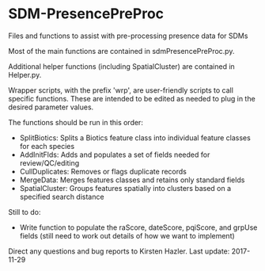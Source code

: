 # SDM-PresencePreProc

Files and functions to assist with pre-processing presence data for SDMs

Most of the main functions are contained in sdmPresencePreProc.py. 

Additional helper functions (including SpatialCluster) are contained in Helper.py. 

Wrapper scripts, with the prefix 'wrp', are user-friendly scripts to call specific functions. These are intended to be edited as needed to plug in the desired parameter values.

The functions should be run in this order:
- SplitBiotics: Splits a Biotics feature class into individual feature classes for each species
- AddInitFlds: Adds and populates a set of fields needed for review/QC/editing
- CullDuplicates: Removes or flags duplicate records
- MergeData: Merges features classes and retains only standard fields
- SpatialCluster: Groups features spatially into clusters based on a specified search distance

Still to do: 
- Write function to populate the raScore, dateScore, pqiScore, and grpUse fields (still need to work out details of how we want to implement)

Direct any questions and bug reports to Kirsten Hazler.
Last update: 2017-11-29
